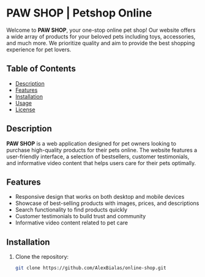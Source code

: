  # PAW SHOP | Petshop Online

Welcome to **PAW SHOP**, your one-stop online pet shop! Our website offers a wide array of products for your beloved pets including toys, accessories, and much more. We prioritize quality and aim to provide the best shopping experience for pet lovers.

## Table of Contents

- [Description](#description)
- [Features](#features)
- [Installation](#installation)
- [Usage](#usage)
- [License](#license)

## Description

**PAW SHOP** is a web application designed for pet owners looking to purchase high-quality products for their pets online. The website features a user-friendly interface, a selection of bestsellers, customer testimonials, and informative video content that helps users care for their pets optimally.

## Features

- Responsive design that works on both desktop and mobile devices
- Showcase of best-selling products with images, prices, and descriptions
- Search functionality to find products quickly
- Customer testimonials to build trust and community
- Informative video content related to pet care

## Installation

1. Clone the repository:
   ```bash
   git clone https://github.com/AlexBialas/online-shop.git
